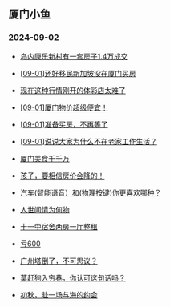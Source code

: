 ## 厦门小鱼 
### 2024-09-02

+ [岛内康乐新村有一套房子1.4万成交](http://bbs.xmfish.com/read-htm-tid-18238477.html)

+ [[09-01]还好移民新加坡没在厦门买房](http://bbs.xmfish.com/read-htm-tid-18238449.html)

+ [现在这种行情刚开的体彩店太难了](http://bbs.xmfish.com/read-htm-tid-18238443.html)

+ [[09-01]厦门物价超级便宜！](http://bbs.xmfish.com/read-htm-tid-18238608.html)

+ [[09-01]准备买房，不再等了](http://bbs.xmfish.com/read-htm-tid-18238540.html)

+ [[09-01]说说大家为什么不在老家工作生活？](http://bbs.xmfish.com/read-htm-tid-18238539.html)

+ [厦门美食千千万](http://bbs.xmfish.com/read-htm-tid-18238438.html)

+ [孩子，要相信房价会降的！](http://bbs.xmfish.com/read-htm-tid-18238505.html)

+ [汽车(智能语音）和(物理按键)你更喜欢哪种？](http://bbs.xmfish.com/read-htm-tid-18238440.html)

+ [人世间情为何物](http://bbs.xmfish.com/read-htm-tid-18238442.html)

+ [十一中宿舍两房一厅整租](http://bbs.xmfish.com/read-htm-tid-18238452.html)

+ [亏600](http://bbs.xmfish.com/read-htm-tid-18238487.html)

+ [广州塔倒了，不可思议？](http://bbs.xmfish.com/read-htm-tid-18238522.html)

+ [莫赶狗入穷巷，你认可这句话吗？](http://bbs.xmfish.com/read-htm-tid-18238453.html)

+ [初秋，赴一场与海的约会](http://bbs.xmfish.com/read-htm-tid-18238457.html)

